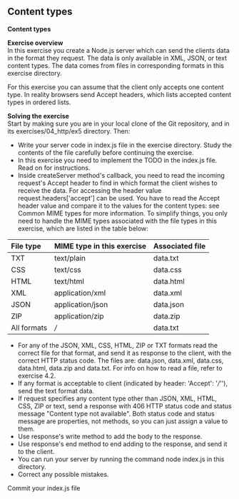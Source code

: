## Content types

**Content types**

**Exercise overview**  
In this exercise you create a Node.js server which can send the clients data in the format they request. The data is only available in XML, JSON, or text content types. The data comes from files in corresponding formats in this exercise directory.

For this exercise you can assume that the client only accepts one content type. In reality browsers send Accept headers, which lists accepted content types in ordered lists.

**Solving the exercise**  
Start by making sure you are in your local clone of the Git repository, and in its exercises/04_http/ex5 directory. Then:

  - Write your server code in index.js file in the exercise directory. Study the contents of the file carefully before continuing the exercise.
  - In this exercise you need to implement the TODO in the index.js file. Read on for instructions.
  - Inside createServer method's callback, you need to read the incoming request's Accept header to find in which format the client wishes to receive the data. For accessing the header value request.headers['accept'] can be used. You have to read the Accept header value and compare it to the values for the content types: see Common MIME types for more information. To simplify things, you only need to handle the MIME types associated with the file types in this exercise, which are listed in the table below:


|File type|	MIME type in this exercise|	Associated file|
|:--|:--|:--|
|TXT|	text/plain|	data.txt|
|CSS|	text/css|	data.css|
|HTML|	text/html|	data.html|
|XML|	application/xml|	data.xml|
|JSON|	application/json|	data.json|
|ZIP|	application/zip|	data.zip|
|All formats|	*/*	|data.txt|

  - For any of the JSON, XML, CSS, HTML, ZIP or TXT formats read the correct file for that format, and send it as response to the client, with the correct HTTP status code. The files are: data.json, data.xml, data.css, data.html, data.zip and data.txt. For info on how to read a file, refer to exercise 4.2.
  - If any format is acceptable to client (indicated by header: 'Accept': '*/*''), send the text format data.
  - If request specifies any content type other than JSON, XML, HTML, CSS, ZIP or text, send a response with 406 HTTP status code and status message "Content type not available". Both status code and status message are properties, not methods, so you can just assign a value to them.
  - Use response's write method to add the body to the response.
  - Use response's end method to end adding to the response, and send it to the client.
  - You can run your server by running the command node index.js in this directory.
  - Correct any possible mistakes.

Commit your index.js file
 

